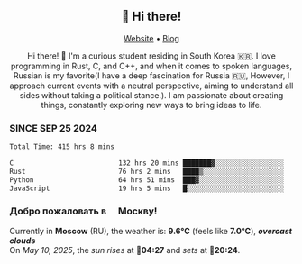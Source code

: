 <h2 align="center">👋 Hi there!</h2>
<p align="center">
  <a href="https://urdekcah.ru">Website</a> •
  <a href="https://urdekcah.blog">Blog</a>
</p>

<p align="center">
  Hi there! 👋 I'm a curious student residing in South Korea 🇰🇷. I love programming in Rust, C, and C++, and when it comes to spoken languages, Russian is my favorite(I have a deep fascination for Russia 🇷🇺, However, I approach current events with a neutral perspective, aiming to understand all sides without taking a political stance.). I am passionate about creating things, constantly exploring new ways to bring ideas to life.
</p>

### SINCE SEP 25 2024
<!--START_SECTION:waka-->
<!--LAST_WAKA_UPDATE:2025-05-08 18:09:23-->
```txt
Total Time: 415 hrs 8 mins

C                          132 hrs 20 mins ███████▓░░░░░░░░░░░░░░░░░   31.01 %
Rust                       76 hrs 2 mins   ████▒░░░░░░░░░░░░░░░░░░░░   17.82 %
Python                     64 hrs 51 mins  ███▓░░░░░░░░░░░░░░░░░░░░░   15.20 %
JavaScript                 19 hrs 5 mins   █░░░░░░░░░░░░░░░░░░░░░░░░   04.47 %
```
<!--END_SECTION:waka-->

<h3>Добро пожаловать в <img src="https://cdn-icons-png.flaticon.com/512/197/197408.png" width="13"/> Москву!</h3>

<!--START_SECTION:weather:moscow-->
<!--LAST_WEATHER_UPDATE:2025-05-10 09:06:54-->
Currently in **Moscow** (RU), the weather is: **9.6°C** (feels like **7.0°C**), ***overcast clouds***<br/>
On *May 10, 2025*, the *sun rises* at 🌅**04:27** and *sets* at 🌇**20:24**.
<!--END_SECTION:weather-->
